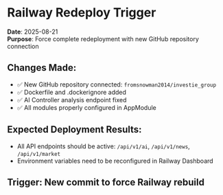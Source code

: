 # Railway Redeploy Trigger

**Date**: 2025-08-21  
**Purpose**: Force complete redeployment with new GitHub repository connection

## Changes Made:
- ✅ New GitHub repository connected: `fromsnowman2014/investie_group`
- ✅ Dockerfile and .dockerignore added
- ✅ AI Controller analysis endpoint fixed
- ✅ All modules properly configured in AppModule

## Expected Deployment Results:
- All API endpoints should be active: `/api/v1/ai`, `/api/v1/news`, `/api/v1/market`
- Environment variables need to be reconfigured in Railway Dashboard

## Trigger: New commit to force Railway rebuild